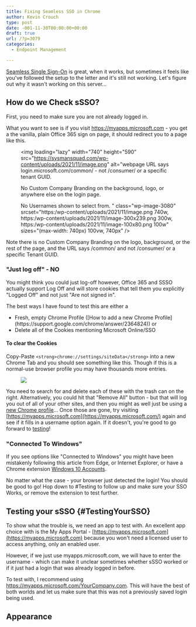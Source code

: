```yaml
---
title: Fixing Seamless SSO in Chrome
author: Kevin Crouch
type: post
date: -001-11-30T00:00:00+00:00
draft: true
url: /?p=3079
categories:
  - Endpoint Management

---
```

[Seamless Single Sign-On](https://docs.microsoft.com/en-us/azure/active-directory/hybrid/how-to-connect-sso#what-is-azure-active-directory-seamless-single-sign-on) is great, when it works, but sometimes it feels like you've followed the setup to the letter and it's still not working. Let's figure out why it wasn't working on this server...

<!--more-->

## How do we Check sSSO?

First, you need to make sure you are not already logged in. 

What you want to see is if you visit <https://myapps.microsoft.com> - you get a the vanilla, plain Office 365 sign on page, it should redirect you to a page like this. <figure class="wp-block-image size-full">

<img loading="lazy" width="740" height="590" src="https://sysmansquad.com/wp-content/uploads/2021/11/image.png" alt="webpage URL says login.microsoft.com/common/ - not /consumer/ or a specific tenant GUID.

No Custom Company Branding on the background, logo, or anywhere else on the login page.

No Usernames shown to select from. " class="wp-image-3080" srcset="https:/wp-content/uploads/2021/11/image.png 740w, https:/wp-content/uploads/2021/11/image-300x239.png 300w, https:/wp-content/uploads/2021/11/image-100x80.png 100w" sizes="(max-width: 740px) 100vw, 740px" /> </figure> 

Note there is no Custom Company Branding on the logo, background, or the rest of the page, and the URL says /common/ and not /consumer/ or a specific Tenant GUID. 

### "Just log off" - NO

You might think you could just log-off however, Office 365 and SSSO actually support Log Off and will store cookies that tell them you explicitly "Logged Off" and not just "Are not signed in". 

The best ways I have found to test this are either a 

<ul id="NewChromeProfile">
  <li>
    Fresh, empty Chrome Profile ([How to add a new Chrome Profile](https://support.google.com/chrome/answer/2364824)) or
  </li>
  <li>
    Delete all of the Cookies mentioning Microsoft Online/SSO
  </li>
</ul>

#### To clear the Cookies 

Copy-Paste `<strong>chrome://settings/siteData</strong>` into a new Chrome Tab and you should see something like this. Though if this is a normal-use browser profile you may have thousands more entries. <figure class="wp-block-image size-large">

![](https://sysmansquad.com/wp-content/uploads/2021/11/image-1.png) </figure> 

You need to search for and delete each of these with the trash can on the right. Alternatively, you could hit that "Remove All" button - but that will log you out of all of your other sites, and then you might as well just be using a [new Chrome profile](#NewChromeProfile)... Once those are gone, try visiting [https://myapps.microsoft.com](https://myapps.microsoft.com/) again and see if it fills in a username option again. If it doesn't, you're good to go forward to [testing](#TestingYourSSO)!

### "Connected To Windows"

If you see options like "Connected to Windows" you might have been mistakenly following this article from Edge, or Internet Explorer, or have a Chrome extension [Windows 10 Accounts](https://chrome.google.com/webstore/detail/windows-10-accounts/ppnbnpeolgkicgegkbkbjmhlideopiji).

No matter what the case - your browser just detected the login! You should be good to go! Hop down to #Testing to follow up and make sure your SSO Works, or remove the extension to test further. 

## Testing your sSSO {#TestingYourSSO}

To show what the trouble is, we need an app to test with. An excellent app choice with is the My Apps Portal - [https://myapps.microsoft.com](https://myapps.microsoft.com) because you won't need a licensed user to access anything, only an enabled user. 

However, if we just use myapps.microsoft.com, we will have to enter the username - which can make it unclear sometimes whether sSSO worked or if it just had a login that was already logged in before. 

To test with, I recommend using <https://myapps.microsoft.com/YourCompany.com>. This will have the best of both worlds and let us make sure that this was not a previously saved login being used. 

## Appearance

